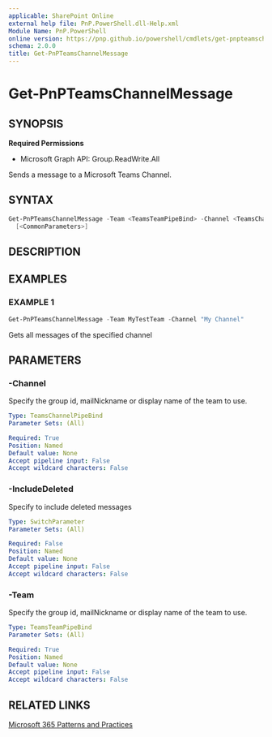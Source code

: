 ```yaml
---
applicable: SharePoint Online
external help file: PnP.PowerShell.dll-Help.xml
Module Name: PnP.PowerShell
online version: https://pnp.github.io/powershell/cmdlets/get-pnpteamschannelmessage
schema: 2.0.0
title: Get-PnPTeamsChannelMessage
---
```


# Get-PnPTeamsChannelMessage

## SYNOPSIS

**Required Permissions**

  * Microsoft Graph API: Group.ReadWrite.All

Sends a message to a Microsoft Teams Channel.

## SYNTAX

```powershell
Get-PnPTeamsChannelMessage -Team <TeamsTeamPipeBind> -Channel <TeamsChannelPipeBind> [-IncludeDeleted]
  [<CommonParameters>]
```

## DESCRIPTION

## EXAMPLES

### EXAMPLE 1
```powershell
Get-PnPTeamsChannelMessage -Team MyTestTeam -Channel "My Channel"
```

Gets all messages of the specified channel

## PARAMETERS

### -Channel
Specify the group id, mailNickname or display name of the team to use.

```yaml
Type: TeamsChannelPipeBind
Parameter Sets: (All)

Required: True
Position: Named
Default value: None
Accept pipeline input: False
Accept wildcard characters: False
```

### -IncludeDeleted
Specify to include deleted messages

```yaml
Type: SwitchParameter
Parameter Sets: (All)

Required: False
Position: Named
Default value: None
Accept pipeline input: False
Accept wildcard characters: False
```

### -Team
Specify the group id, mailNickname or display name of the team to use.

```yaml
Type: TeamsTeamPipeBind
Parameter Sets: (All)

Required: True
Position: Named
Default value: None
Accept pipeline input: False
Accept wildcard characters: False
```

## RELATED LINKS

[Microsoft 365 Patterns and Practices](https://aka.ms/m365pnp)